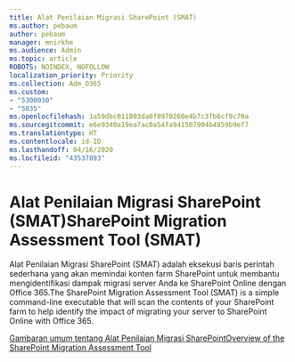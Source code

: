 ```yaml
---
title: Alat Penilaian Migrasi SharePoint (SMAT)
ms.author: pebaum
author: pebaum
manager: mnirkhe
ms.audience: Admin
ms.topic: article
ROBOTS: NOINDEX, NOFOLLOW
localization_priority: Priority
ms.collection: Adm_O365
ms.custom:
- "5300030"
- "5035"
ms.openlocfilehash: 1a59dbc011803da0f8970260e4b7c3fb6cf9c70a
ms.sourcegitcommit: e6e9340a19ea7ac0a54fa941507904b4859b9ef7
ms.translationtype: HT
ms.contentlocale: id-ID
ms.lasthandoff: 04/16/2020
ms.locfileid: "43537893"
---
```

# <a name="sharepoint-migration-assessment-tool-smat"></a><span data-ttu-id="41fae-102">Alat Penilaian Migrasi SharePoint (SMAT)</span><span class="sxs-lookup"><span data-stu-id="41fae-102">SharePoint Migration Assessment Tool (SMAT)</span></span>

<span data-ttu-id="41fae-103">Alat Penilaian Migrasi SharePoint (SMAT) adalah eksekusi baris perintah sederhana yang akan memindai konten farm SharePoint untuk membantu mengidentifikasi dampak migrasi server Anda ke SharePoint Online dengan Office 365.</span><span class="sxs-lookup"><span data-stu-id="41fae-103">The SharePoint Migration Assessment Tool (SMAT) is a simple command-line executable that will scan the contents of your SharePoint farm to help identify the impact of migrating your server to SharePoint Online with Office 365.</span></span>

[<span data-ttu-id="41fae-104">Gambaran umum tentang Alat Penilaian Migrasi SharePoint</span><span class="sxs-lookup"><span data-stu-id="41fae-104">Overview of the SharePoint Migration Assessment Tool</span></span>](https://docs.microsoft.com/sharepointmigration/overview-of-the-sharepoint-migration-assessment-tool)
